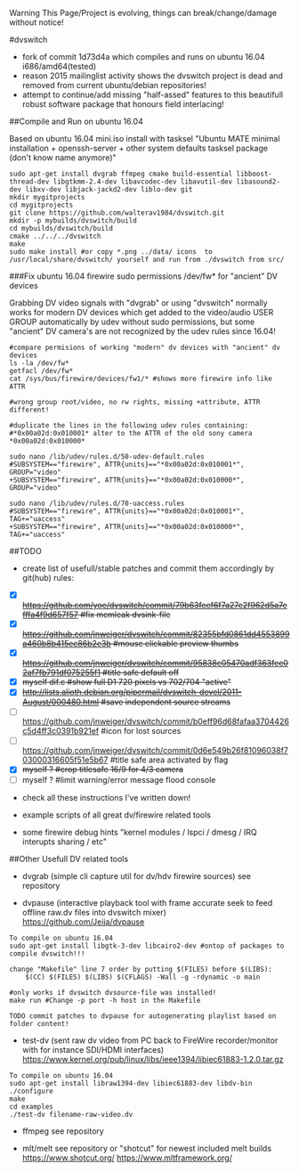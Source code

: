 Warning This Page/Project is evolving, things can break/change/damage without notice!

#dvswitch
* fork of commit 1d73d4a which compiles and runs on ubuntu 16.04 i686/amd64(tested)
* reason 2015 mailinglist activity shows the dvswitch project is dead and removed from current ubuntu/debian repositories!
* attempt to continue/add missing "half-assed" features to this beautifull robust software package that honours field interlacing!

##Compile and Run on ubuntu 16.04

Based on ubuntu 16.04 mini.iso install with tasksel "Ubuntu MATE minimal installation + openssh-server + other system defaults tasksel package (don't know name anymore)"

```
sudo apt-get install dvgrab ffmpeg cmake build-essential libboost-thread-dev libgtkmm-2.4-dev libavcodec-dev libavutil-dev libasound2-dev libxv-dev libjack-jackd2-dev liblo-dev git
mkdir mygitprojects
cd mygitprojects
git clone https://github.com/walterav1984/dvswitch.git
mkdir -p mybuilds/dvswitch/build
cd mybuilds/dvswitch/build
cmake ../../../dvswitch
make
sudo make install #or copy *.png ../data/ icons  to /usr/local/share/dvswitch/ yourself and run from ./dvswitch from src/
```
###Fix ubuntu 16.04 firewire sudo permissions /dev/fw* for "ancient" DV devices

Grabbing DV video signals with "dvgrab" or using "dvswitch" normally works for modern DV devices which get added to the video/audio USER GROUP automatically by udev without sudo permissions, but some "ancient" DV camera's are not recognized by the udev rules since 16.04!

```
#compare permisions of working "modern" dv devices with "ancient" dv devices
ls -la /dev/fw*
getfacl /dev/fw*
cat /sys/bus/firewire/devices/fw1/* #shows more firewire info like ATTR

#wrong group root/video, no rw rights, missing +attribute, ATTR different!

#duplicate the lines in the following udev rules containing:
#*0x00a02d:0x010001* alter to the ATTR of the old sony camera *0x00a02d:0x010000*

sudo nano /lib/udev/rules.d/50-udev-default.rules
#SUBSYSTEM=="firewire", ATTR{units}=="*0x00a02d:0x010001*", GROUP="video"
+SUBSYSTEM=="firewire", ATTR{units}=="*0x00a02d:0x010000*", GROUP="video"

sudo nano /lib/udev/rules.d/70-uaccess.rules
#SUBSYSTEM=="firewire", ATTR{units}=="*0x00a02d:0x010001*", TAG+="uaccess"
+SUBSYSTEM=="firewire", ATTR{units}=="*0x00a02d:0x010000*", TAG+="uaccess"
```

##TODO
* create list of usefull/stable patches and commit them accordingly by git(hub) rules:

- [x] ~~https://github.com/yoe/dvswitch/commit/79b63feef6f7a27c2f962d5a7efffa4f9d657f57       #fix memleak dvsink-file~~
- [x] ~~https://github.com/jnweiger/dvswitch/commit/82355bfd0861dd4553899a460b8b415ec86b2e3b  #mouse clickable preview thumbs~~
- [x] ~~https://github.com/jnweiger/dvswitch/commit/95838c05470adf363fee02af7fb791df075255f1  #title safe default off~~
- [x] ~~myself dif.c                                                                        #show full D1 720 pixels vs 702/704 "active"~~
- [x] ~~http://lists.alioth.debian.org/pipermail/dvswitch-devel/2011-August/000480.html       #save independent source streams~~
- [ ] https://github.com/jnweiger/dvswitch/commit/b0eff96d68fafaa3704426c5d4ff3c0391b921ef  #icon for lost sources
- [ ] https://github.com/jnweiger/dvswitch/commit/0d6e549b26f81096038f703000316605f51e5b67  #title safe area activated by flag
- [x] ~~myself ?                                                                              #crop titlesafe 16/9 for 4/3 camera~~
- [ ] myself ?                                                                              #limit warning/error message flood console
  
* check all these instructions I've written down!

* example scripts of all great dv/firewire related tools

* some firewire debug hints "kernel modules / lspci / dmesg / IRQ interupts sharing / etc"

##Other Usefull DV related tools
* dvgrab (simple cli capture util for dv/hdv firewire sources)
  see repository

* dvpause (interactive playback tool with frame accurate seek to feed offline raw.dv files into dvswitch mixer) 
  https://github.com/Jeija/dvpause
```
To compile on ubuntu 16.04
sudo apt-get install libgtk-3-dev libcairo2-dev #ontop of packages to compile dvswitch!!!

change "Makefile" line 7 order by putting $(FILES) before $(LIBS):
	$(CC) $(FILES) $(LIBS) $(CFLAGS) -Wall -g -rdynamic -o main

#only works if dvswitch dvsource-file was installed!
make run #Change -p port -h host in the Makefile

TODO commit patches to dvpause for autogenerating playlist based on folder content!
```
  
* test-dv (sent raw dv video from PC back to FireWire recorder/monitor with for instance SDI/HDMI interfaces)  
  https://www.kernel.org/pub/linux/libs/ieee1394/libiec61883-1.2.0.tar.gz
```
To compile on ubuntu 16.04
sudo apt-get install libraw1394-dev libiec61883-dev libdv-bin
./configure
make
cd examples
./test-dv filename-raw-video.dv
```

* ffmpeg
  see repository

* mlt/melt
  see repository
  or "shotcut" for newest included melt builds https://www.shotcut.org/
  https://www.mltframework.org/
